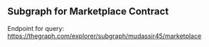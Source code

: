 ## Subgraph for Marketplace Contract
Endpoint for query: https://thegraph.com/explorer/subgraph/mudassir45/marketplace
